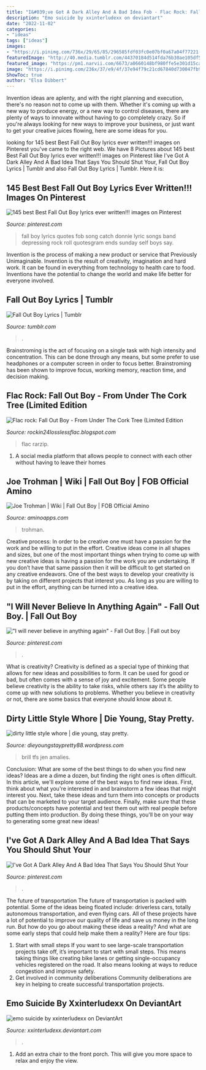 ```yaml
---
title: "I&#039;ve Got A Dark Alley And A Bad Idea Fob - Flac Rock: Fall Out Boy"
description: "Emo suicide by xxinterludexx on deviantart"
date: "2022-11-02"
categories:
- "ideas"
tags: ["ideas"]
images:
- "https://i.pinimg.com/736x/29/65/85/296585fdf03fc0e07bf0a67a04f77221--fall-out-boy-lyrics-fall-out-boy-quotes.jpg"
featuredImage: "http://40.media.tumblr.com/44370184d514fda76b30ae105df57d06/tumblr_ni3hrgdUkt1sovb8ro1_500.jpg"
featured_image: "https://pm1.narvii.com/6673/a0660148bf980ffe5e301d15ca494c3334e7821d_hq.jpg"
image: "https://i.pinimg.com/236x/37/e9/4f/37e94f79c21cd67840d730047fb9ff04--your-mouth-youth.jpg?nii=t"
ShowToc: true
author: "Elsa Dibbert"
---
```



Invention ideas are aplenty, and with the right planning and execution, there's no reason not to come up with them. Whether it's coming up with a new way to produce energy, or a new way to control diseases, there are plenty of ways to innovate without having to go completely crazy. So if you're always looking for new ways to improve your business, or just want to get your creative juices flowing, here are some ideas for you.

	

		
looking for 145 best Best Fall Out Boy lyrics ever written!!! images on Pinterest you've came to the right web. We have 8 Pictures about 145 best Best Fall Out Boy lyrics ever written!!! images on Pinterest like I&#039;ve Got A Dark Alley And A Bad Idea That Says You Should Shut Your, Fall Out Boy Lyrics | Tumblr and also Fall Out Boy Lyrics | Tumblr. Here it is:
		
    
## 145 Best Best Fall Out Boy Lyrics Ever Written!!! Images On Pinterest

<img loading=lazy src="https://i.pinimg.com/736x/29/65/85/296585fdf03fc0e07bf0a67a04f77221--fall-out-boy-lyrics-fall-out-boy-quotes.jpg" onerror="this.onerror=null;this.src='https://tse2.mm.bing.net/th?id=OIP.f9sLaaGGl2QL-FiytwT0MwHaLH&amp;pid=15.1';" alt="145 best Best Fall Out Boy lyrics ever written!!! images on Pinterest">

_Source: pinterest.com_

>fall boy lyrics quotes fob song catch donnie lyric songs band depressing rock roll quotesgram ends sunday self boys say. 

	

Invention is the process of making a new product or service that Previously Unimaginable. Invention is the result of creativity, imagination and hard work. It can be found in everything from technology to health care to food. Inventions have the potential to change the world and make life better for everyone involved.

    
## Fall Out Boy Lyrics | Tumblr

<img loading=lazy src="http://40.media.tumblr.com/44370184d514fda76b30ae105df57d06/tumblr_ni3hrgdUkt1sovb8ro1_500.jpg" onerror="this.onerror=null;this.src='https://tse3.mm.bing.net/th?id=OIP.VR52kybFzUbCBm3NcRpRJgHaE2&amp;pid=15.1';" alt="Fall Out Boy Lyrics | Tumblr">

_Source: tumblr.com_

>. 

	

Brainstroming is the act of focusing on a single task with high intensity and concentration. This can be done through any means, but some prefer to use headphones or a computer screen in order to focus better. Brainstroming has been shown to improve focus, working memory, reaction time, and decision making.

    
## Flac Rock: Fall Out Boy - From Under The Cork Tree (Limited Edition

<img loading=lazy src="https://lh3.googleusercontent.com/proxy/mC9b-9amIKU2RKokJYkfrq1dd7W6u9galORLRiDNMd8XUx1zFiz00lcexm_X_qC9P9-t0Kp5ZJ3JVjN8IH9gfDtZX4sG8rzYx7CJVLwMZemOnVQ=s0-d" onerror="this.onerror=null;this.src='https://tse1.mm.bing.net/th?id=OIP._cgx6plhv3l27ISzb-6K0QAAAA&amp;pid=15.1';" alt="Flac rock: Fall Out Boy - From Under The Cork Tree (Limited Edition">

_Source: rockin24losslessflac.blogspot.com_

>flac rarzip. 

	

1. A social media platform that allows people to connect with each other without having to leave their homes 

    
## Joe Trohman | Wiki | Fall Out Boy | FOB Official Amino

<img loading=lazy src="https://pm1.narvii.com/6673/a0660148bf980ffe5e301d15ca494c3334e7821d_hq.jpg" onerror="this.onerror=null;this.src='https://tse4.mm.bing.net/th?id=OIP.OQss5sLkZF1YVywUcV1ioQHaKd&amp;pid=15.1';" alt="Joe Trohman | Wiki | Fall Out Boy | FOB Official Amino">

_Source: aminoapps.com_

>trohman. 

	

Creative process: In order to be creative one must have a passion for the work and be willing to put in the effort.
Creative ideas come in all shapes and sizes, but one of the most important things when trying to come up with new creative ideas is having a passion for the work you are undertaking. If you don’t have that same passion then it will be difficult to get started on any creative endeavors. One of the best ways to develop your creativity is by taking on different projects that interest you. As long as you are willing to put in the effort, anything can be turned into a creative idea.

    
## &quot;I Will Never Believe In Anything Again&quot; - Fall Out Boy. | Fall Out Boy

<img loading=lazy src="https://i.pinimg.com/236x/37/e9/4f/37e94f79c21cd67840d730047fb9ff04--your-mouth-youth.jpg?nii=t" onerror="this.onerror=null;this.src='https://tse3.mm.bing.net/th?id=OIP.xFEmUdSMZfvbGIO2GSKBWQAAAA&amp;pid=15.1';" alt="&quot;I will never believe in anything again&quot; - Fall Out Boy. | Fall out boy">

_Source: pinterest.com_

>. 

	

What is creativity?
Creativity is defined as a special type of thinking that allows for new ideas and possibilities to form. It can be used for good or bad, but often comes with a sense of joy and excitement. Some people believe creativity is the ability to take risks, while others say it’s the ability to come up with new solutions to problems. Whether you believe in creativity or not, there are some basics that everyone should know about it.

    
## Dirty Little Style Whore | Die Young, Stay Pretty.

<img loading=lazy src="https://dieyoungstaypretty88.files.wordpress.com/2009/09/tfs-via-le-fashion21.jpg" onerror="this.onerror=null;this.src='https://tse2.mm.bing.net/th?id=OIP.CgPD6xRm1LBa-9rTYz7w5gHaK0&amp;pid=15.1';" alt="dirty little style whore | die young, stay pretty.">

_Source: dieyoungstaypretty88.wordpress.com_

>brill tfs jen amalies. 

	

Conclusion: What are some of the best things to do when you find new ideas?
Ideas are a dime a dozen, but finding the right ones is often difficult. In this article, we'll explore some of the best ways to find new ideas. First, think about what you're interested in and brainstorm a few ideas that might interest you. Next, take these ideas and turn them into concepts or products that can be marketed to your target audience. Finally, make sure that these products/concepts have potential and test them out with real people before putting them into production. By doing these things, you'll be on your way to generating some great new ideas!

    
## I&#039;ve Got A Dark Alley And A Bad Idea That Says You Should Shut Your

<img loading=lazy src="https://i.pinimg.com/736x/73/96/1c/73961c41eb8451280f66261bcb0096ee--song-lyrics-fall.jpg" onerror="this.onerror=null;this.src='https://tse3.mm.bing.net/th?id=OIP.xrvSSO6gIzdzbjySYWln-AHaHV&amp;pid=15.1';" alt="I&#039;ve Got A Dark Alley And A Bad Idea That Says You Should Shut Your">

_Source: pinterest.com_

>. 

	

The future of transportation
The future of transportation is packed with potential. Some of the ideas being floated include: driverless cars, totally autonomous transportation, and even flying cars. All of these projects have a lot of potential to improve our quality of life and save us money in the long run. But how do you go about making these ideas a reality? And what are some early steps that could help make them a reality? Here are four tips: 
1. Start with small steps 
If you want to see large-scale transportation projects take off, it’s important to start with small steps. This means taking things like creating bike lanes or getting single-occupancy vehicles registered on the road. It also means looking at ways to reduce congestion and improve safety. 
2. Get involved in community deliberations 
Community deliberations are key in helping to create successful transportation projects.

    
## Emo Suicide By Xxinterludexx On DeviantArt

<img loading=lazy src="https://orig00.deviantart.net/8c4d/f/2007/286/7/c/emo_suicide_by_xxinterludexx.jpg" onerror="this.onerror=null;this.src='https://tse3.mm.bing.net/th?id=OIP.LGGtm1rdU7iw2l5jz4vnXwHaMa&amp;pid=15.1';" alt="emo suicide by xxinterludexx on DeviantArt">

_Source: xxinterludexx.deviantart.com_

>. 

	

1. Add an extra chair to the front porch. This will give you more space to relax and enjoy the view. 

